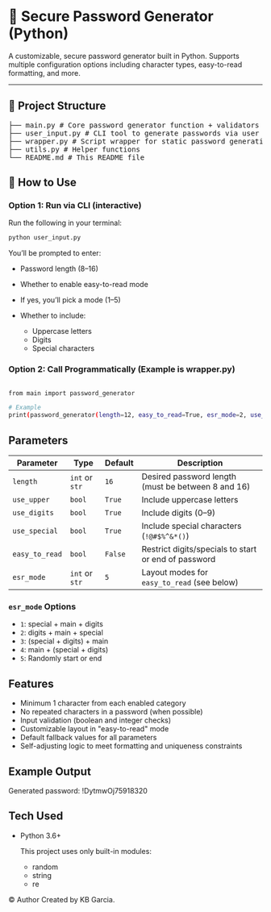 # 🔐 Secure Password Generator (Python)

A customizable, secure password generator built in Python. Supports multiple configuration options including character types, easy-to-read formatting, and more.

---

## 📁 Project Structure
<pre>
├── main.py # Core password generator function + validators
├── user_input.py # CLI tool to generate passwords via user input 
├── wrapper.py # Script wrapper for static password generation
├── utils.py # Helper functions
└── README.md # This README file </pre>

## 🚀 How to Use

### Option 1: Run via CLI (interactive)
Run the following in your terminal:
```bash
python user_input.py
```

You’ll be prompted to enter:

- Password length (8–16)
- Whether to enable easy-to-read mode
- If yes, you’ll pick a mode (1–5)
- Whether to include:

    - Uppercase letters
    - Digits
    - Special characters

### Option 2: Call Programmatically (Example is wrapper.py)
```bash

from main import password_generator

# Example
print(password_generator(length=12, easy_to_read=True, esr_mode=2, use_upper=True, use_digits=True, use_special=False))
```

## Parameters

| Parameter      | Type           | Default | Description                                                                                      |
|----------------|----------------|---------|--------------------------------------------------------------------------------------------------|
| `length`       | `int` or `str` | `16`    | Desired password length (must be between 8 and 16)                                               |
| `use_upper`    | `bool`         | `True`  | Include uppercase letters                                                                        |
| `use_digits`   | `bool`         | `True`  | Include digits (0–9)                                                                             |
| `use_special`  | `bool`         | `True`  | Include special characters (`!@#$%^&*()`)                                                        |
| `easy_to_read` | `bool`         | `False` | Restrict digits/specials to start or end of password                                             |
| `esr_mode`     | `int` or `str` | `5`     | Layout modes for `easy_to_read` (see below)                                                      |

### `esr_mode` Options

- `1`: special + main + digits  
- `2`: digits + main + special  
- `3`: (special + digits) + main  
- `4`: main + (special + digits)  
- `5`: Randomly start or end

## Features
- Minimum 1 character from each enabled category
- No repeated characters in a password (when possible)
- Input validation (boolean and integer checks)
- Customizable layout in "easy-to-read" mode
- Default fallback values for all parameters
- Self-adjusting logic to meet formatting and uniqueness constraints

## Example Output
Generated password: !DytmwOj75918320

## Tech Used
- Python 3.6+

    This project uses only built-in modules:

    - random
    - string
    - re

© Author
Created by KB Garcia.